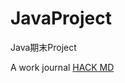 # JavaProject
Java期末Project

A work journal
[HACK MD](https://hackmd.io/JMYzjWJbRx-TGWfCAwNK8A?both)

